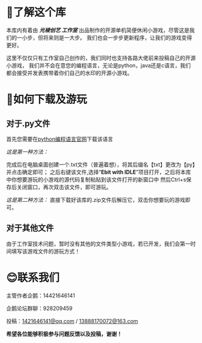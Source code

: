 **🧐了解这个库**
=
  本库内有着由 ***光棱创艺 工作室*** 出品制作的开源单机简便休闲小游戏，尽管这是我们的一小步，但将来则是一大步。
我们也会一步步更新程序，让我们的游戏变得更好。

  这里不仅仅只有工作室自己创作的，我们同时也支持各路大佬前来投稿自己的开源小游戏，
我们并不会在意您的编程语言，无论是python，java还是c语言，我们都会接受并发表携带着你们自己的水印的开源小游戏。

**🥳如何下载及游玩**
=
对于.py文件
-
首先您需要在[python编程语言官网](https://www.python.org/downloads/)下载该语言

*这是第一种方法：*

完成后在电脑桌面创建一个.txt文件（普遍着想），将其后缀名【txt】更改为【py】并点击确定即可；
之后右键该文件,选择“**Ebit with IDLE**”项目打开，之后将本库中你想要游玩的小游戏的源代码复制粘贴到该文件打开的新窗口中
然后Ctrl+s保存后关闭窗口，再次双击该文件，即可游玩。

*这是第二种方法：*
直接下载好该库的.zip文件后解压它，双击你想要玩的游戏即可。

对于其他文件
-
由于工作室技术问题，暂时没有其他的文件类型小游戏，若已开发，我们会第一时间填写该游戏文件的游玩方式！

**😊联系我们**
=
主管作者企鹅：14421646141

企鹅论坛群聊：928209459

投稿：1421646141@qq.com / 13888170072@163.com

**希望各位能够积极参与问题反馈以及投稿，谢谢！**
